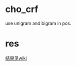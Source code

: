 # cho_crf
use unigram and bigram in pos.

# res
[结果见wiki](http://120.132.13.131:8080/wiki/index.php/CHOCRF-liyang)

